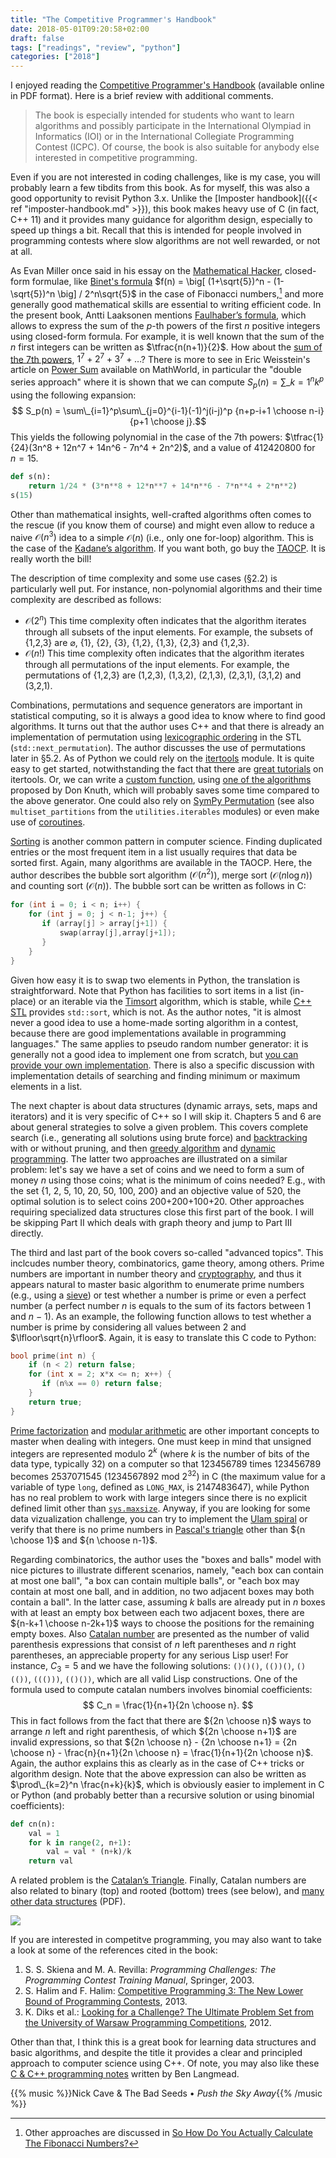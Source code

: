 ```yaml
---
title: "The Competitive Programmer's Handbook"
date: 2018-05-01T09:20:58+02:00
draft: false
tags: ["readings", "review", "python"]
categories: ["2018"]
---
```


I enjoyed reading the [Competitive Programmer's Handbook](https://cses.fi/book.html) (available online in PDF format). Here is a brief review with additional comments. 

<!--more-->

> The book is especially intended for students who want to learn algorithms and possibly participate in the International Olympiad in Informatics (IOI) or in the International Collegiate Programming Contest (ICPC). Of course, the book is also suitable for anybody else interested in competitive programming.

Even if you are not interested in coding challenges, like is my case, you will probably learn a few tibdits from this book. As for myself, this was also a good opportunity to revisit Python 3.x. Unlike the [Imposter handbook]({{< ref "imposter-handbook.md" >}}), this book makes heavy use of C (in fact, C++ 11) and it provides many guidance for algorithm design, especially to speed up things a bit. Recall that this is intended for people involved in programming contests where slow algorithms are not well rewarded, or not at all.

As Evan Miller once said in his essay on the [Mathematical Hacker](http://www.evanmiller.org/mathematical-hacker.html), closed-form formulae, like [Binet's formula](http://mathworld.wolfram.com/BinetsFibonacciNumberFormula.html) $f(n) = \big[ (1+\sqrt{5})^n - (1-\sqrt{5})^n \big] / 2^n\sqrt{5}$ in the case of Fibonacci numbers,[^1] and more generally good mathematical skills are essential to writing efficient code. In the present book, Antti Laaksonen mentions [Faulhaber’s formula](https://en.wikipedia.org/wiki/Faulhaber%27s_formula), which allows to express the sum of the $p$-th powers of the first $n$ positive integers using closed-form formula. For example, it is well known that the sum of the $n$ first integers can be written as $\tfrac{n(n+1)}{2}$. How about the [sum of the 7th powers](https://oeis.org/A000541), $1^7 + 2^7 + 3^7 + \dots$? There is more to see in Eric Weisstein's article on [Power Sum](http://mathworld.wolfram.com/PowerSum.html) available on MathWorld, in particular the "double series approach" where it is shown that we can compute $S_p(n) = \sum\_{k=1}^n k^p$ using the following expansion: 
$$ S_p(n) = \sum\_{i=1}^p\sum\_{j=0}^{i-1}(-1)^j(i-j)^p {n+p-i+1 \choose n-i} {p+1 \choose j}.$$
This yields the following polynomial in the case of the 7th powers: $\tfrac{1}{24}(3n^8 + 12n^7 + 14n^6 - 7n^4 + 2n^2)$, and a value of 412420800 for $n=15$.

```python
def s(n):
    return 1/24 * (3*n**8 + 12*n**7 + 14*n**6 - 7*n**4 + 2*n**2)
s(15)
```

Other than mathematical insights, well-crafted algorithms often comes to the rescue (if you know them of course) and might even allow to reduce a naive $\mathcal O(n^3)$ idea to a simple $\mathcal O(n)$ (i.e., only one for-loop) algorithm. This is the case of the [Kadane’s algorithm](https://en.wikipedia.org/wiki/Maximum_subarray_problem). If you want both, go buy the [TAOCP](https://www-cs-faculty.stanford.edu/~knuth/taocp.html). It is really worth the bill!

The description of time complexity and some use cases (§2.2) is particularly well put. For instance, non-polynomial algorithms and their time complexity are described as follows:

- $\mathcal O(2^n)$ This time complexity often indicates that the algorithm iterates through all subsets of the input elements. For example, the subsets of {1,2,3} are $\varnothing$, {1}, {2}, {3}, {1,2}, {1,3}, {2,3} and {1,2,3}.
- $\mathcal O(n!)$ This time complexity often indicates that the algorithm iterates through all permutations of the input elements. For example, the permutations of {1,2,3} are (1,2,3), (1,3,2), (2,1,3), (2,3,1), (3,1,2) and (3,2,1).

Combinations, permutations and sequence generators are important in statistical computing, so it is always a good idea to know where to find good algorithms. It turns out that the author uses C++ and that there is already an implementation of permutation using [lexicographic ordering](https://en.wikipedia.org/wiki/Permutation#Algorithms_to_generate_permutations) in the STL (`std::next_permutation`). The author discusses the use of permutations later in §5.2. As of Python we could rely on the [itertools](https://docs.python.org/3.6/library/itertools.html) module. It is quite easy to get started, notwithstanding the fact that there are [great tutorials](https://pymotw.com/3/itertools/index.html) on itertools. Or, we can write a [custom function](https://stackoverflow.com/a/30428753), using [one of the algorithms](http://www.kcats.org/csci/464/doc/knuth/fascicles/fasc2b.pdf) proposed by Don Knuth, which will probably saves some time compared to the above generator. One could also rely on [SymPy Permutation](http://docs.sympy.org/latest/modules/combinatorics/permutations.html) (see also `multiset_partitions` from the `utilities.iterables` modules) or even make use of [coroutines](https://sahandsaba.com/generating-permutations-with-coroutines.html).

[Sorting](https://www.toptal.com/developers/sorting-algorithms) is another common pattern in computer science. Finding duplicated entries or the most frequent item in a list usually requires that data be sorted first. Again, many algorithms are available in the TAOCP. Here, the author describes the bubble sort algorithm ($\mathcal O(n^2)$), merge sort ($\mathcal O(n\log n)$) and counting sort ($\mathcal O(n)$).
The bubble sort can be written as follows in C:

```c
for (int i = 0; i < n; i++) {
    for (int j = 0; j < n-1; j++) {
       if (array[j] > array[j+1]) {
           swap(array[j],array[j+1]);
       } 
    }
}
```

Given how easy it is to swap two elements in Python, the translation is straightforward. Note that Python has facilities to sort items in a list (in-place) or an iterable via the [Timsort](https://en.wikipedia.org/wiki/Timsort) algorithm, which is stable, while [C++ STL](https://en.wikipedia.org/wiki/Sort_(C%2B%2B)) provides `std::sort`, which is not. As the author notes, "it is almost never a good idea to use a home-made sorting algorithm in a contest, because there are good implementations available in programming languages." The same applies to pseudo random number generator: it is generally not a good idea to implement one from scratch, but [you can provide your own implementation](https://stackoverflow.com/a/7421661). There is also a specific discussion with implementation details of searching and finding minimum or maximum elements in a list.

The next chapter is about data structures (dynamic arrays, sets, maps and iterators) and it is very specific of C++ so I will skip it. Chapters 5 and 6 are about general strategies to solve a given problem. This covers complete search (i.e., generating all solutions using brute force) and [backtracking](https://en.wikipedia.org/wiki/Backtracking) with or without pruning, and then [greedy algorithm](https://en.wikipedia.org/wiki/Greedy_algorithm) and [dynamic programming](https://en.wikipedia.org/wiki/Dynamic_programming). The latter two approaches are illustrated on a similar problem: let's say we have a set of coins and we need to form a sum of money $n$ using those coins; what is the minimum of coins needed? E.g., with the set {1, 2, 5, 10, 20, 50, 100, 200} and an objective value of 520, the optimal solution is to select coins 200+200+100+20. Other approaches requiring specialized data structures close this first part of the book. I will be skipping Part II which deals with graph theory and jump to Part III directly.

The third and last part of the book covers so-called "advanced topics". This inclcudes number theory, combinatorics, game theory, among others. Prime numbers are important in number theory and [cryptography](http://cryptofundamentals.com), and thus it appears natural to master basic algorithm to enumerate prime numbers (e.g., using a [sieve](https://en.wikipedia.org/wiki/Sieve_of_Eratosthenes)) or test whether a number is prime or even a perfect number (a perfect number $n$ is equals to the sum of its factors between 1 and $n$ − 1). As an example, the following function allows to test whether a number is prime by considering all values between 2 and $\lfloor\sqrt{n}\rfloor$. Again, it is easy to translate this C code to Python:

```c
bool prime(int n) {
    if (n < 2) return false;
    for (int x = 2; x*x <= n; x++) {
       if (n%x == 0) return false;
    }
    return true;
}
```

[Prime factorization](http://mathworld.wolfram.com/PrimeFactorizationAlgorithms.html) and [modular arithmetic](https://en.wikipedia.org/wiki/Modular_arithmetic) are other important concepts to master when dealing with integers. One must keep in mind that unsigned integers are represented modulo $2^k$ (where $k$ is the number of bits of the data type, typically 32) on a computer so that 123456789 times 123456789 becomes 2537071545 (1234567892 mod 2<sup>32</sup>) in C (the maximum value for a variable of type `long`, defined as `LONG_MAX`, is 2147483647), while Python has no real problem to work with large integers since there is no explicit defined limit other than [`sys.maxsize`](https://docs.python.org/3/library/sys.html#sys.maxsize). Anyway, if you are looking for some data vizualization challenge, you can try to implement the [Ulam spiral](https://www.youtube.com/watch?v=iFuR97YcSLM) or verify that there is no prime numbers in [Pascal's triangle](https://mathoverflow.net/q/9181) other than ${n \choose 1}$ and ${n \choose n-1}$. 

Regarding combinatorics, the author uses the "boxes and balls" model with nice pictures to illustrate different scenarios, namely, "each box can contain at most one ball", "a box can contain multiple balls", or "each box may contain at most one ball, and in addition, no two adjacent boxes may both contain a ball". In the latter case, assuming $k$ balls are already put in $n$ boxes with at least an empty box between each two adjacent boxes, there are ${n-k+1 \choose n-2k+1}$ ways to choose the positions for the remaining empty boxes. Also [Catalan number](https://en.wikipedia.org/wiki/Catalan_number) are presented as the number of valid parenthesis expressions that consist of $n$ left parentheses and $n$ right parentheses, an appreciable property for any serious Lisp user! For instance, $C_3 = 5$ and we have the following solutions: `()()()`, `(())()`, `()(())`, `((()))`, `(()())`, which are all valid Lisp constructions. One of the formula used to compute catalan numbers involves binomial coefficients:
$$ C_n = \frac{1}{n+1}{2n \choose n}. $$
This in fact follows from the fact that there are ${2n \choose n}$ ways to arrange $n$ left and right parenthesis, of which ${2n \choose n+1}$ are invalid expressions, so that ${2n \choose n} - {2n \choose n+1} = {2n \choose n} - \frac{n}{n+1}{2n \choose n} = \frac{1}{n+1}{2n \choose n}$. Again, the author explains this as clearly as in the case of C++ tricks or algorithm design. Note that the above expression can also be written as $\prod\_{k=2}^n \frac{n+k}{k}$, which is obviously easier to implement in C or Python (and probably better than a recursive solution or using binomial coefficients):

```python
def cn(n):
    val = 1
    for k in range(2, n+1):
        val = val * (n+k)/k
    return val
```

A related problem is the [Catalan’s Triangle](https://kaygun.tumblr.com/post/169499813519/catalans-triangle). Finally, Catalan numbers are also related to binary (top) and rooted (bottom) trees (see below), and [many other data structures](http://www.geometer.org/mathcircles/catalan.pdf) (PDF).

![](/img/2018-05-02-10-10-11.png)

If you are interested in competitve programming, you may also want to take a look at some of the references cited in the book:

1. S. S. Skiena and M. A. Revilla: *Programming Challenges: The Programming Contest Training Manual*, Springer, 2003.
2. S. Halim and F. Halim: [Competitive Programming 3: The New Lower Bound of Programming Contests](https://cpbook.net), 2013.
3. K. Diks et al.: [Looking for a Challenge? The Ultimate Problem Set from the University of Warsaw Programming Competitions](http://www.lookingforachallengethebook.com), 2012.

Other than that, I think this is a great book for learning data structures and basic algorithms, and despite the title it provides a clear and principled approach to computer science using C++. Of note, you may also like these [C & C++ programming notes](https://github.com/BenLangmead/c-cpp-notes) written by Ben Langmead.

{{% music %}}Nick Cave & The Bad Seeds • *Push the Sky Away*{{% /music %}}

[^1]: Other approaches are discussed in [So How Do You Actually Calculate The Fibonacci Numbers?](https://sahandsaba.com/five-ways-to-calculate-fibonacci-numbers-with-python-code.html)
